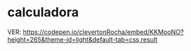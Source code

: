# calculadora


VER: https://codepen.io/clevertonRocha/embed/KKMooNO?height=265&theme-id=light&default-tab=css,result



